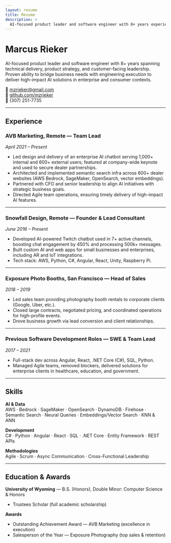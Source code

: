 ```yaml
---
layout: resume
title: Resume
description: >
  AI-focused product leader and software engineer with 8+ years experience in technical delivery, product strategy, and customer-facing leadership.
---
```


# Marcus Rieker

AI-focused product leader and software engineer with 8+ years spanning technical delivery, product strategy, and customer-facing leadership. Proven ability to bridge business needs with engineering execution to deliver high-impact AI solutions in enterprise and consumer contexts.

📧 [mzrieker@gmail.com](mailto:mzrieker@gmail.com)  
🔗 [github.com/mzrieker](https://github.com/mzrieker)  
📱 (307) 251-7735  

---

## Experience

### AVB Marketing, Remote — **Team Lead**
*April 2021 – Present*  
- Led design and delivery of an enterprise AI chatbot serving 1,000+ internal and 600+ external users; featured at company-wide keynote and used to secure dealer partnerships.  
- Architected and implemented semantic search infra across 600+ dealer websites (AWS Bedrock, SageMaker, OpenSearch, vector embeddings).  
- Partnered with CFO and senior leadership to align AI initiatives with strategic business goals.  
- Directed Agile team operations, ensuring timely delivery of high-impact AI features.  

---

### Snowfall Design, Remote — **Founder & Lead Consultant**
*June 2016 – Present*  
- Developed AI-powered Twitch chatbot used in 7+ active channels, boosting chat engagement by 450% and processing 500k+ messages.  
- Built custom AI and web apps for small businesses and enterprises, including AR and IoT integrations.  
- Tech stack: AWS, Python, C#, Angular, React, Unity, Raspberry Pi.  

---

### Exposure Photo Booths, San Francisco — **Head of Sales**
*2018 – 2019*  
- Led sales team providing photography booth rentals to corporate clients (Google, Uber, etc.).  
- Closed large contracts, negotiated pricing, and coordinated operations for high-profile events.  
- Drove business growth via lead conversion and client relationships.  

---

### Previous Software Development Roles — **SWE & Team Lead**
*2017 – 2021*  
- Full-stack dev across Angular, React, .NET Core (C#), SQL, Python.  
- Managed Agile teams, removed blockers, delivered solutions for enterprise clients in healthcare, education, and government.  

---

## Skills

**AI & Data**  
AWS · Bedrock · SageMaker · OpenSearch · DynamoDB · Firehose · Semantic Search · Neural Queries · Embeddings/Vector Search · KNN & ANN  

**Development**  
C# · Python · Angular · React · SQL · .NET Core · Entity Framework · REST APIs  

**Methodologies**  
Agile · Scrum · Async Communication · Cross-Functional Leadership  

---

## Education & Awards

**University of Wyoming** — B.S. (Honors), Double Minor: Computer Science & Honors  
- Trustees Scholar (full academic scholarship)  

**Awards**  
- Outstanding Achievement Award — AVB Marketing (excellence in execution)  
- Salesperson of the Year — Exposure Photography (top sales & retention)  